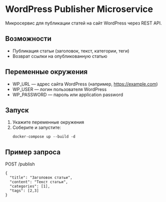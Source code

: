 # WordPress Publisher Microservice

Микросервис для публикации статей на сайт WordPress через REST API.

## Возможности
- Публикация статьи (заголовок, текст, категории, теги)
- Возврат ссылки на опубликованную статью

## Переменные окружения
- WP_URL — адрес сайта WordPress (например, https://example.com)
- WP_USER — логин пользователя WordPress
- WP_PASSWORD — пароль или application password

## Запуск
1. Укажите переменные окружения
2. Соберите и запустите:
   ```
   docker-compose up --build -d
   ```

## Пример запроса
POST /publish
```
{
  "title": "Заголовок статьи",
  "content": "Текст статьи",
  "categories": [1],
  "tags": [2,3]
}
``` 